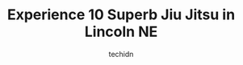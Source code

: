 ---
layout: ampstory
image: https://i0.wp.com/www.depkes.org/wp-content/uploads/2023/06/jiu-jitsu-0-in-lincoln-ne-1685852945.jpeg?resize=640,853
author: techidn
featured: false
description: Discover the impressive array of Jiu Jitsu options in Lincoln NE, where you can find 10 of the largest Jiu Jitsu establishments in the area. From renowned classics to hidden gems, Lincoln NE
title: Experience 10 Superb Jiu Jitsu in Lincoln NE
cover:
   title: Experience 10 Superb Jiu Jitsu in Lincoln NE
   subtitle: Rickpate
   background: https://www.depkes.org/wp-content/uploads/2023/06/jiu-jitsu-0-in-lincoln-ne-1685852945.jpeg

pages: 
 - layout: thirds
   top: <h1>#1 Master Lees Taekwondo</h1>
   bottom: "<p>Our 6 year old has loved getting started in Tae Kwon Do at Master Lees. Master Lee, Suzy, and the staff are great. They are always encouraging with a never give upâ</p>"
   background: https://www.depkes.org/wp-content/uploads/2023/06/jiu-jitsu-1-in-lincoln-ne-1685852945.jpeg
   backgroundblur: true
 - layout: thirds
   top: <h1>#2 Lincoln Brazilian Jiu-Jitsu Center</h1>
   bottom: "<p>This is a great Brazilian Jiu-Jitsu gym that has high level coaches that teach a proven system. The facility is clean and has raised mats that help prevent injury. This i</p>"
   background: https://www.depkes.org/wp-content/uploads/2023/06/jiu-jitsu-2-in-lincoln-ne-1685852946.png
   cta:
      link: https://www.depkes.org/blog/experience-10-superb-jiu-jitsu-in-lincoln-ne/
      text: Experience 10 Superb Jiu Jitsu in Lincoln NE
 - layout: thirds
   top: <h1>#3 Tiger Rock Academy</h1>
   bottom: "<p>5900 S 85th St #100, Lincoln, NE 68526, United States</p>"
   background: https://www.depkes.org/wp-content/uploads/2023/06/jiu-jitsu-3-in-lincoln-ne-1685852947.jpeg
   cta:
      link: https://www.depkes.org/blog/experience-10-superb-jiu-jitsu-in-lincoln-ne/
      text: Experience 10 Superb Jiu Jitsu in Lincoln NE
 - layout: thirds
   top: <h1>#4 Longorias Tactical Martial Arts</h1>
   bottom: "<p>5801 O St, Lincoln, NE 68510, United States</p>"
   background: https://images.unsplash.com/photo-1602536052359-ef94c21c5948?ixlib=rb-4.0.3&ixid=MnwxMjA3fDB8MHxwaG90by1wYWdlfHx8fGVufDB8fHx8&auto=format&fit=crop&w=640&h=853&q=80
   cta:
      link: https://www.depkes.org/blog/experience-10-superb-jiu-jitsu-in-lincoln-ne/
      text: Experience 10 Superb Jiu Jitsu in Lincoln NE
 - layout: thirds
   top: <h1>#5 SMA - Swansons Martial Arts</h1>
   bottom: "<p>4747 Old Cheney Rd B, Lincoln, NE 68516, United States</p>"
   background: https://images.unsplash.com/photo-1489694553447-4c9339da310d?ixlib=rb-4.0.3&ixid=MnwxMjA3fDB8MHxwaG90by1wYWdlfHx8fGVufDB8fHx8&auto=format&fit=crop&w=640&h=853&q=80
   cta:
      link: https://www.depkes.org/blog/experience-10-superb-jiu-jitsu-in-lincoln-ne/
      text: Experience 10 Superb Jiu Jitsu in Lincoln NE
 - layout: thirds
   top: <h1>#6 Cap City jitzu</h1>
   bottom: "<p>5330 High St, Lincoln, NE 68516, United States</p>"
   background: https://images.unsplash.com/photo-1591393223703-56fe1347ac62?ixlib=rb-4.0.3&ixid=MnwxMjA3fDB8MHxwaG90by1wYWdlfHx8fGVufDB8fHx8&auto=format&fit=crop&w=640&h=853&q=80
   cta:
      link: https://www.depkes.org/blog/experience-10-superb-jiu-jitsu-in-lincoln-ne/
      text: Experience 10 Superb Jiu Jitsu in Lincoln NE
 - layout: thirds
   top: <h1>#7 Sho-Rei-Shobu-kan Lincoln Martial Arts Center</h1>
   bottom: "<p>4815 S 14th St D, Lincoln, NE 68512, United States</p>"
   background: https://images.unsplash.com/photo-1489648022186-8f49310909a0?ixlib=rb-4.0.3&ixid=MnwxMjA3fDB8MHxwaG90by1wYWdlfHx8fGVufDB8fHx8&auto=format&fit=crop&w=640&h=853&q=80
   cta:
      link: https://www.depkes.org/blog/experience-10-superb-jiu-jitsu-in-lincoln-ne/
      text: Experience 10 Superb Jiu Jitsu in Lincoln NE
 - layout: thirds
   middle: Continue reading...
   background: https://images.unsplash.com/photo-1488554378835-f7acf46e6c98?ixlib=rb-4.0.3&ixid=MnwxMjA3fDB8MHxwaG90by1wYWdlfHx8fGVufDB8fHx8&auto=format&fit=crop&w=640&h=853&q=80
   cta:
      link: https://www.depkes.org/blog/experience-10-superb-jiu-jitsu-in-lincoln-ne/
      text: Experience 10 Superb Jiu Jitsu in Lincoln NE
      
---
